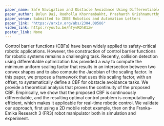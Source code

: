 ```yaml
---
paper_name: Safe Navigation and Obstacle Avoidance Using Differentiable Optimization Based Control Barrier Functions
paper_author: Bolun Dai, Rooholla Khorrambakht, Prashanth Krishnamurthy, Vinícius Gonçalves, Anthony Tzes, Farshad Khorrami
paper_venue: Submitted to IEEE Robotics and Automation Letters 
paper_link: "https://arxiv.org/abs/2304.08586"
video_link: https://youtu.be/hTyvRDh81zw
poster_link: None
---
```

Control barrier functions (CBFs) have been widely applied to safety-critical robotic applications. However, the construction of control barrier functions for robotic systems remains a challenging task. Recently, collision detection using differentiable optimization has provided a way to compute the minimum uniform scaling factor that results in an intersection between two convex shapes and to also compute the Jacobian of the scaling factor. In this paper, we propose a framework that uses this scaling factor, with an offset, to systematically define a CBF for obstacle avoidance tasks. We provide a theoretical analysis that proves the continuity of the proposed CBF. Empirically, we show that the proposed CBF is continuously differentiable, and the resulting optimal control problem is computationally efficient, which makes it applicable for real-time robotic control. We validate our approach, first using a 2D mobile robot example, then on the Franka-Emika Research 3 (FR3) robot manipulator both in simulation and experiment.